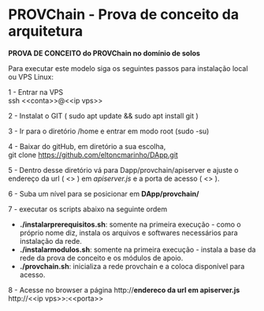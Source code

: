 # PROVChain - Prova de conceito da arquitetura

<b>PROVA DE CONCEITO do PROVChain no domínio de solos</b><p>

Para executar este modelo siga os seguintes passos para instalação local ou VPS Linux:<br>

1 - Entrar na VPS<br>
	ssh \<\<conta\>\>@\<\<ip vps\>\>
	
2 - Instalat o GIT ( sudo apt update && sudo apt install git )

3 - Ir para o diretório /home e entrar em modo root (sudo -su) <br>
  
4 - Baixar do gitHub, em diretório a sua escolha, <br>
  git clone https://github.com/eltoncmarinho/DApp.git <br>
    
5 - Dentro desse diretório vá para Dapp/provchain/apiserver e ajuste o endereço da url ( <<ip vps>> ) em <i>apiserver.js</i> e a porta de acesso ( <<porta>> ).<br>

6 - Suba um nível para se posicionar em <b>DApp/provchain/</b><br>
  
7 - executar os scripts abaixo na seguinte ordem<br>
<ul>
<li> <b>./instalarprerequisitos.sh</b>: somente na primeira execução - como o próprio nome diz, instala os arquivos e softwares necessários para instalação da rede.
<li> <b>./instalarmodulos.sh</b>: somente na primeira execução - instala a base da rede da prova de conceito e os módulos de apoio.
<li> <b>./provchain.sh</b>: inicializa a rede provchain e a coloca disponível para acesso.
</ul>

8 - Acesse no browser a página http://<b>endereco da url em apiserver.js</b><br>
  http://\<\<ip vps\>\>:\<\<porta\>\>


 
